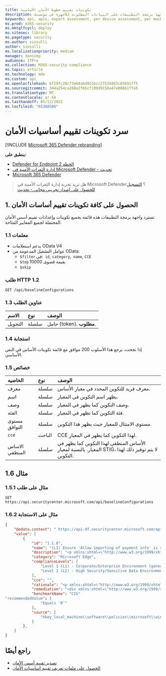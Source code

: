 ```yaml
---
title: تكوينات تقييم خطوط الأمان الأساسية
description: يوفر معلومات حول تكوينات تقييم خطوط الأمان الأساسية التي تسحب بيانات "إدارة المخاطر والثغرات الأمنية". هناك استدعاءات واجهة برمجة تطبيقات مختلفة للحصول على أنواع مختلفة من البيانات. بشكل عام، يحتوي كل استدعاء لواجهة برمجة التطبيقات على البيانات المطلوبة للأجهزة في مؤسستك.
keywords: api, apis, export assessment, per device assessment, per machine assessment, vulnerability assessment report, device vulnerability assessment, device vulnerability report, secure configuration assessment, secure configuration report, software vulnerabilities assessment, software vulnerability report, software vulnerability report, vulnerability report by machine,
ms.prod: m365-security
ms.mktglfcycl: deploy
ms.sitesec: library
ms.pagetype: security
ms.author: siosulli
author: siosulli
ms.localizationpriority: medium
manager: dansimp
audience: ITPro
ms.collection: M365-security-compliance
ms.topic: article
ms.technology: mde
ms.custom: api
ms.openlocfilehash: bf29fc20cf3e68abd931bcc27526003c85691ff5
ms.sourcegitcommit: 344a254ca268a2f65cf199d9158a47e08861ffa5
ms.translationtype: MT
ms.contentlocale: ar-SA
ms.lasthandoff: 05/12/2022
ms.locfileid: "65368506"
---
```

# <a name="list-security-baselines-assessment-configurations"></a>سرد تكوينات تقييم أساسيات الأمان

[!INCLUDE [Microsoft 365 Defender rebranding](../../includes/microsoft-defender.md)]

**ينطبق على:**

- [Defender for Endpoint الخطة 2](https://go.microsoft.com/fwlink/?linkid=2154037)
- [إدارة الثغرات الأمنية في Microsoft Defender - تحديث](https://go.microsoft.com/fwlink/?linkid=2154037)
- [Microsoft 365 Defender](https://go.microsoft.com/fwlink/?linkid=2118804)

> هل تريد تجربة إدارة الثغرات الأمنية في Microsoft Defender؟ [التسجيل للحصول على إصدار تجريبي مجاني.- تحديث](https://signup.microsoft.com/create-account/signup?products=7f379fee-c4f9-4278-b0a1-e4c8c2fcdf7e&ru=https://aka.ms/MDEp2OpenTrial?ocid=docs-wdatp-portaloverview-abovefoldlink)


## <a name="1-get-all-security-baselines-assessment-configurations"></a>1. الحصول على كافة تكوينات تقييم أساسات الأمان

تسترد واجهة برمجة التطبيقات هذه قائمة بجميع تكوينات وإعدادات تقييم أسس الأمان المحتملة لجميع المعايير المتاحة.

### <a name="11-parameters"></a>1.1 معلمات

- يدعم استعلامات OData V4
- عوامل التشغيل المدعومة من OData:
  - `$filter` في:  `id`,  `category`,  `name`, `CCE`
  - `$top` بقيمة قصوى 10000
  - `$skip`

### <a name="12-http-request"></a>طلب HTTP 1.2

```http
GET /api/baselineConfigurations 
```

### <a name="13-request-headers"></a>1.3 عناوين الطلب

الاسم|نوع|الوصف
:---|:---|:---
التخويل|سلسلة|حامل {token}. **مطلوب**.

### <a name="14-response"></a>1.4 استجابة

إذا نجحت، يرجع هذا الأسلوب 200 موافق مع قائمة تكوينات الأساس في النص الأساسي.  

### <a name="15-properties"></a>1.5 خصائص

|الخاصيه | نوع | الوصف |
|:---|:---|:---|
|معرف | سلسلة | معرف فريد للتكوين المحدد في معيار الأساس.
|اسم | سلسلة | يظهر اسم التكوين في المعيار.
|وصف | سلسلة | وصف التكوين كما يظهر في المعيار.
|الفئه | سلسلة | فئة التكوين كما تظهر في المعيار.
|مستوى التوافق|سلسلة|مستوى الامتثال للمعيار حيث يظهر هذا التكوين.
|`cce`|الباحث|CCE لهذا التكوين كما يظهر في المعيار.
|الاساس المنطقي |سلسلة|الأساس المنطقي لهذا التكوين كما يظهر في المعيار. بالنسبة لمعيار STIG، لا يتم توفير ذلك لهذا التكوين.

## <a name="16-example"></a>مثال 1.6

### <a name="151-request-example"></a>مثال على طلب 1.5.1

```http
GET https://api.securitycenter.microsoft.com/api/baselineConfigurations
```

### <a name="162-response-example"></a>مثال على الاستجابة 1.6.2

```json
{  
    "@odata.context": " https://api-df.securitycenter.microsoft.com/api/$metadata#BaselineConfigurations ", 
    "value": [  
        {  
            "id": "1.1.8", 
            "name": "(L1) Ensure 'Allow importing of payment info' is set to 'Disabled'",  
            "description": "<p xmlns:xhtml=\"http://www.w3.org/1999/xhtml\">This policy setting controls whether users are able to import payment information from another browser into Microsoft Edge as well as whether payment information is imported on first use.</p>",  
            "category": "Microsoft Edge",  
            "complianceLevels": [  
                "Level 1 (L1) - Corporate/Enterprise Environment (general use)",  
                "Level 2 (L2) - High Security/Sensitive Data Environment (limited functionality)"  
            ],  
            "cce": "",  
            "rationale": "<p xmlns:xhtml=\"http://www.w3.org/1999/xhtml\">Having payment information automatically imported or allowing users to import payment data from another browser into Microsoft Edge could allow for sensitive data to be imported into Edge.</p>",  
            "remediation": "<div xmlns:xhtml=\"http://www.w3.org/1999/xhtml\">\r\n  <p>\r\n    <p>\r\nTo establish the recommended configuration via GP, set the following UI path to                 <span class=\"inline_block\">Disabled</span></p>\r\n    <code class=\"code_block\">Computer Configuration\\Policies\\Administrative Templates\\Microsoft Edge\\Allow importing of payment info\r\n</code>\r\n    <p>\r\n      <strong>Note:</strong>\r\n This Group Policy path may not exist by default. It is provided by the Group Policy template                 <span class=\"inline_block\">MSEdge.admx/adml</span>\r\n that can be downloaded from Microsoft                 <a href=\"https://www.microsoft.com/en-us/edge/business/download\">here</a>\r\n.              </p>\r\n    <p class=\"bold\">Impact:</p>\r\n    <p>\r\n      <p>Users will be unable to perform a payment information import from other browsers into Microsoft Edge.</p>\r\n    </p>\r\n  </p>\r\n</div>",  
            "benchmarkName": "CIS"  
"recommendedValue": [ 
                "Equals '0'" 
            ], 
            "source": [ 
                "hkey_local_machine\\software\\policies\\microsoft\\windows\\eventlog\\security\\retention" 
            ]
        }, 
    ] 
} 
```

## <a name="see-also"></a>راجع أيضًا

- [تصدير تقييم أسس الأمان](export-security-baseline-assessment.md)
- [الحصول على ملفات تعريف تقييم أساسيات الأمان](get-security-baselines-assessment-profiles.md)
